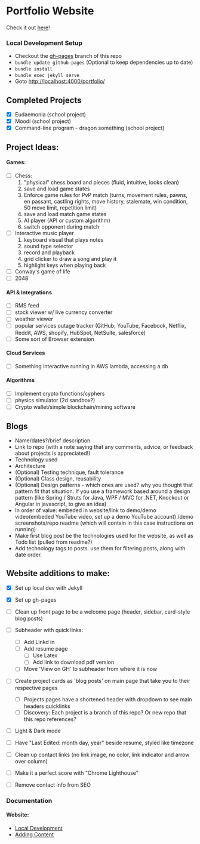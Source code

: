 # Portfolio Website

Check it out [here](https://andrew-t-williams.github.io/portfolio/)!

### Local Development Setup
* Checkout the [gh-pages](https://github.com/andrew-t-williams/portfolio/tree/gh-pages) branch of this repo
* ```bundle update github-pages``` (Optional to keep dependencies up to date)
* ```bundle install```
* ```bundle exec jekyll serve```
* Goto [http://localhost:4000/portfolio/](http://localhost:4000/portfolio/)


## Completed Projects
- [x] Eudaemonia (school project)
- [x] Moodi (school project)
- [x] Command-line program - dragon something (school project)

## Project Ideas:

#### Games:
- [ ] Chess:
  1. "physical" chess board and pieces (fluid, intuitive, looks clean)
  2. save and load game states
  3. Enforce game rules for PvP match (turns, movement rules, pawns, en passant, castling rights, move history, stalemate, win condition, 50 move limit, repetition limit)
  4. save and load match game states 
  5. AI player (API or custom algorithm)
  6. switch opponent during match
- [ ] Interactive music player
  1. keyboard visual that plays notes
  2. sound type selector
  3. record and playback
  4. grid clicker to draw a song and play it
  5. highlight keys when playing back
- [ ] Conway's game of life
- [ ] 2048

#### API & Integrations
- [ ] RMS feed
- [ ] stock viewer w/ live currency converter
- [ ] weather viewer
- [ ] popular services outage tracker (GitHub, YouTube, Facebook, Netflix, Reddit, AWS, shopify, HubSpot, NetSuite, salesforce)
- [ ] Some sort of Browser extension

#### Cloud Services 
- [ ] Something interactive running in AWS lambda, accessing a db

#### Algorithms
- [ ] Implement crypto functions/cyphers 
- [ ] physics simulator (2d sandbox?)
- [ ] Crypto wallet/simple blockchain/mining software

## Blogs
* Name/dates?/brief description
* Link to repo (with a note saying that any comments, advice, or feedback about projects is appreciated!)
* Technology used
* Architecture
* (Optional) Testing technique, fault tolerance
* (Optional) Class design, reusability
* (Optional) Design patterns - which ones are used? why you thought that pattern fit that situation. If you use a framework based around a design pattern (like Spring / Struts for Java, WPF / MVC for .NET, Knockout or Angular in javascript, to give an idea)
* In order of value: embeded in website/link to demo/demo video(embeded YouTube video, set up a demo YouTube account) /demo screenshots/repo readme (which will contain in this case instructions on running)
* Make first blog post be the technologies used for the website, as well as Todo list (pulled from readme?)
* Add technology tags to posts. use them for filtering posts, along with date order. 

## Website additions to make:
- [x] Set up local dev with Jekyll
- [x] Set up gh-pages
- [ ] Clean up front page to be a welcome page (header, sidebar, card-style blog posts)
- [ ] Subheader with quick links:
  - [ ] Add Linkd in
  - [ ] Add resume page
    - [ ] Use Latex
    - [ ] Add link to download pdf version 
  - [ ] Move 'View on GH' to subheader from where it is now
- [ ] Create project cards as 'blog posts' on main page that take you to their respective pages
  - [ ] Projects pages have a shortened header with dropdown to see main headers quicklinks
  - [ ] Discovery: Each project is a branch of this repo? Or new repo that this repo references?
- [ ] Light & Dark mode
- [ ] Have "Last Edited: month day, year" beside resume, styled like timezone
- [ ] Clean up contact links (no link image, no color, link indicator and arrow over column)
- [ ] Make it a perfect score with "Chrome Lighthouse"
- [ ] Remove contact info from SEO


### Documentation
#### Website:
* [Local Development](https://docs.github.com/en/pages/setting-up-a-github-pages-site-with-jekyll/testing-your-github-pages-site-locally-with-jekyll)
* [Adding Content](https://docs.github.com/en/pages/setting-up-a-github-pages-site-with-jekyll/adding-content-to-your-github-pages-site-using-jekyll)
